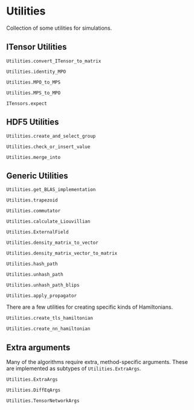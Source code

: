 # Utilities

Collection of some utilities for simulations.

## ITensor Utilities

```@docs
Utilities.convert_ITensor_to_matrix
```

```@docs
Utilities.identity_MPO
```

```@docs
Utilities.MPO_to_MPS
```

```@docs
Utilities.MPS_to_MPO
```

```@docs
ITensors.expect
```

## HDF5 Utilities

```@docs
Utilities.create_and_select_group
```

```@docs
Utilities.check_or_insert_value
```

```@docs
Utilities.merge_into
```

## Generic Utilities

```@docs
Utilities.get_BLAS_implementation
```

```@docs
Utilities.trapezoid
```

```@docs
Utilities.commutator
```

```@docs
Utilities.calculate_Liouvillian
```

```@docs
Utilities.ExternalField
```

```@docs
Utilities.density_matrix_to_vector
```

```@docs
Utilities.density_matrix_vector_to_matrix
```

```@docs
Utilities.hash_path
```

```@docs
Utilities.unhash_path
```

```@docs
Utilities.unhash_path_blips
```

```@docs
Utilities.apply_propagator
```

There are a few utilities for creating specific kinds of Hamiltonians.
```@docs
Utilities.create_tls_hamiltonian
```
```@docs
Utilities.create_nn_hamiltonian
```

##  Extra arguments
Many of the algorithms require extra, method-specific arguments. These are implemented as subtypes of `Utilities.ExtraArgs`.
```@docs
Utilities.ExtraArgs
```

```@docs
Utilities.DiffEqArgs
```

```@docs
Utilities.TensorNetworkArgs
```
